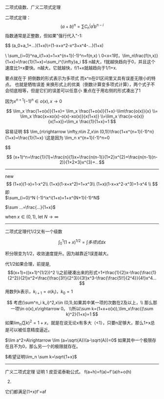 二项式级数、广义二项式定理


二项式定理：
$$
(a+b)^n=\sum C_n^{i}a^ib^{n-i}
$$
指数通常是正整数，但如果"强行代入"-1:

$$
(a_0+a_1+...)(1+x)\\=(1-x+x^2-x^3+x^4-...)(1+x)

\\ \sum_{i=0}^na_i(1+x)=1+x^{n+1}(-1)^n=f(n,x)
\\
0<x<1时，\lim_n\frac{f(n,x)}{1+x}=\frac{1}{1+x}=\sum_i^{\infty}a_i
$$
n越大，f就越快趋向于0，并且这个速度比1+x要快。n越大，它就越快，f/1+x就越趋向于1/1+x.

要点就在于 把倒数的形式表示为多项式 而x^n在01区间里又具有误差无限小的特点。
也就是牺牲误差 来换形式上的优美（倒数计算变多项式计算），两个式子不会彻底相等，但是它们的误差可以任意小
重点在于用右侧的形式凑出了1

因为$x^{n+1}(-1)^n\in o(x),x\rightarrow0$

$$
 \lim_x \frac{1+o(x)}{1+x}= \lim_x \frac{1+o(x)}{1+x}-\lim\frac{o(x)}{x}
 \\= \lim_x \frac{x+xo(x)-o(x)-xo(x)}{x(1+x)}
 \\=\lim_x \frac{x-o(x)}{x(1+x)}=\lim_x \frac{1}{1+x}=1
$$

容易证明
$$
\lim_{n\rightarrow \infty,n\in Z,x\in (0,1)}\frac{1+x^{n+1}(-1)^n}{1+x}=\frac{1}{1+x}
\\这是因为 \lim_n x^{n+1}(-1)^n=0

$$

$$
(x+1)^n=\frac{1}{1}+\frac{n}{1}x+\frac{n(n-1)}{1×2}x^{2}+\frac{n(n-1)(n-2)}{1×2×3}x^{3}+..
$$

---
new
$$
(1+x)(1-x)=1-x^2\\
(1+x)(1-x+x^2)=1+x^3\\
(1+x)(1-x+x^2-x^3)=1-x^4
\\
$$
即\
$\sum_{i=0}^N (-1)^ix^i(1+x)=1+x^{N+1}(-1)^N$

$\sum ...=\frac{...}{1+x}$

when $x\in(0,1)$, let $N\rightarrow\infty$

---

二项式定理代1/2又有一个级数

$$
\int_0^1 (1+x)^{1/2}=\int 多项式 dx
$$

积分限变为1/2，收敛速度提升。因为越靠近1误差越大。

代1/2如果合理，前提是,
$$(x+1)=((x+1)^{1/2})^2
\\之前硬凑出来的形式=1+\frac{1}{2}x-\frac{\frac{1}{2^2}}{2!}x^2+\frac{\frac{3!!}{2^3}}{3!}x^3-\frac{\frac{5!!}{2^4}}{4!}x^4...
$$
用数列k表示，$k_{i+1}=o(k_i)，k_0=1$


$$
考虑(\sum^n_i k_i)^2,x\in (0,1),如果其中某一项的次数在2及以上，\\
那么那一项\in o(x),x\rightarrow 0。
\\所以\sum k=(1+x+o(x)),\lim_x\frac{(\sum k)^2}{1+x}=1
$$
如果$\lim_n (\sum k)^2=1+x$，就是在说无论x有多大（<1），只要n足够大，那么1+x总是可以被任意精度逼近。

$\lim a^2=A\rightarrow \lim (a+\sqrt{A})(a-\sqrt{A})=0$
如果其中一个极限存在且不为0，那么另一个的极限就存在。

$希望证明\lim_n \sum k=\sqrt{1+x}$

---
广义二项式定理 证明
1 皮亚诺泰勒公式。
f(a+h)=f(a)+f'(a)h+o(h)


2.
它们都满足(1+x)f'=af